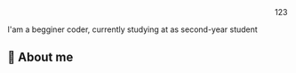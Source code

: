 <div align="right">
123
</div>

I'am a begginer coder, currently studying at <college name='NKEiVT' /> as second-year student

## 📌 About me
